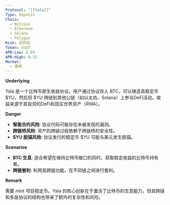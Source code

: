 ```yaml
---
Protocol: "[[Yala]]"
Type: Deposit
Chain:
  - Bitcoin
  - Ethereum
  - Solana
  - Polygon
Risk: 低风险
Token: USDT
APR-Low: 0.05
APR-High: 0.15
Market:
  - 通用
---
```

**Underlying**

Yala 是一个比特币原生收益协议。用户通过协议存入 BTC，可以铸造其稳定币 $YU，然后将 $YU 跨链到其他公链（如以太坊、Solana）上参与DeFi活动。收益来源于其投资的DeFi和现实世界资产（RWA）。

**Danger**

- **智能合约风险**: 协议代码可能存在未被发现的漏洞。
- **跨链桥风险**: 资产的跨链过程依赖于跨链桥的安全性。
- **$YU 脱锚风险**: 协议发行的稳定币 $YU 可能与美元发生脱锚。

**Scenarios**

- **BTC 生息**: 适合希望在保持比特币敞口的同时，获取稳定收益的比特币持有者。
- **跨链套利**: 利用其跨链功能，在不同链之间进行套利。

**Remark**

需要 mint 项目稳定币。Yala 的核心创新在于激活了比特币的生息能力，但其跨链和多层协议的结构也带来了额外的复杂性和风险。
